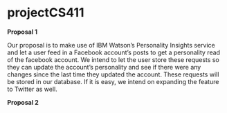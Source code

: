 # projectCS411

<b> Proposal 1 </b>

Our proposal is to make use of IBM Watson’s Personality Insights service and let a user feed in a Facebook account’s posts to get a personality read of the facebook account. We intend to let the user store these requests so they can update the account’s personality and see if there were any changes since the last time they updated the account. These requests will be stored in our database. If it is easy, we intend on expanding the feature to Twitter as well. 

<b> Proposal 2 </b>
